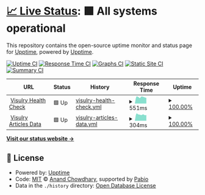 # [📈 Live Status](https://upptime.github.io/upptime): <!--live status--> **🟩 All systems operational**

This repository contains the open-source uptime monitor and status page for [Upptime](https://upptime.js.org), powered by [Upptime](https://github.com/upptime/upptime).

[![Uptime CI](https://github.com/shipcommit/upptime/workflows/Uptime%20CI/badge.svg)](https://github.com/shipcommit/upptime/actions?query=workflow%3A%22Uptime+CI%22)
[![Response Time CI](https://github.com/shipcommit/upptime/workflows/Response%20Time%20CI/badge.svg)](https://github.com/shipcommit/upptime/actions?query=workflow%3A%22Response+Time+CI%22)
[![Graphs CI](https://github.com/shipcommit/upptime/workflows/Graphs%20CI/badge.svg)](https://github.com/shipcommit/upptime/actions?query=workflow%3A%22Graphs+CI%22)
[![Static Site CI](https://github.com/shipcommit/upptime/workflows/Static%20Site%20CI/badge.svg)](https://github.com/shipcommit/upptime/actions?query=workflow%3A%22Static+Site+CI%22)
[![Summary CI](https://github.com/shipcommit/upptime/workflows/Summary%20CI/badge.svg)](https://github.com/shipcommit/upptime/actions?query=workflow%3A%22Summary+CI%22)

<!--start: status pages-->
<!-- This summary is generated by Upptime (https://github.com/upptime/upptime) -->
<!-- Do not edit this manually, your changes will be overwritten -->
<!-- prettier-ignore -->
| URL | Status | History | Response Time | Uptime |
| --- | ------ | ------- | ------------- | ------ |
| <img alt="" src="https://icons.duckduckgo.com/ip3/visulry.com.ico" height="13"> [Visulry Health Check](https://visulry.com/health) | 🟩 Up | [visulry-health-check.yml](https://github.com/shipcommit/upptime/commits/HEAD/history/visulry-health-check.yml) | <details><summary><img alt="Response time graph" src="./graphs/visulry-health-check/response-time-week.png" height="20"> 551ms</summary><br><a href="https://shipcommit.github.io/upptime/history/visulry-health-check"><img alt="Response time 563" src="https://img.shields.io/endpoint?url=https%3A%2F%2Fraw.githubusercontent.com%2Fshipcommit%2Fupptime%2FHEAD%2Fapi%2Fvisulry-health-check%2Fresponse-time.json"></a><br><a href="https://shipcommit.github.io/upptime/history/visulry-health-check"><img alt="24-hour response time 458" src="https://img.shields.io/endpoint?url=https%3A%2F%2Fraw.githubusercontent.com%2Fshipcommit%2Fupptime%2FHEAD%2Fapi%2Fvisulry-health-check%2Fresponse-time-day.json"></a><br><a href="https://shipcommit.github.io/upptime/history/visulry-health-check"><img alt="7-day response time 551" src="https://img.shields.io/endpoint?url=https%3A%2F%2Fraw.githubusercontent.com%2Fshipcommit%2Fupptime%2FHEAD%2Fapi%2Fvisulry-health-check%2Fresponse-time-week.json"></a><br><a href="https://shipcommit.github.io/upptime/history/visulry-health-check"><img alt="30-day response time 553" src="https://img.shields.io/endpoint?url=https%3A%2F%2Fraw.githubusercontent.com%2Fshipcommit%2Fupptime%2FHEAD%2Fapi%2Fvisulry-health-check%2Fresponse-time-month.json"></a><br><a href="https://shipcommit.github.io/upptime/history/visulry-health-check"><img alt="1-year response time 563" src="https://img.shields.io/endpoint?url=https%3A%2F%2Fraw.githubusercontent.com%2Fshipcommit%2Fupptime%2FHEAD%2Fapi%2Fvisulry-health-check%2Fresponse-time-year.json"></a></details> | <details><summary><a href="https://shipcommit.github.io/upptime/history/visulry-health-check">100.00%</a></summary><a href="https://shipcommit.github.io/upptime/history/visulry-health-check"><img alt="All-time uptime 100.00%" src="https://img.shields.io/endpoint?url=https%3A%2F%2Fraw.githubusercontent.com%2Fshipcommit%2Fupptime%2FHEAD%2Fapi%2Fvisulry-health-check%2Fuptime.json"></a><br><a href="https://shipcommit.github.io/upptime/history/visulry-health-check"><img alt="24-hour uptime 100.00%" src="https://img.shields.io/endpoint?url=https%3A%2F%2Fraw.githubusercontent.com%2Fshipcommit%2Fupptime%2FHEAD%2Fapi%2Fvisulry-health-check%2Fuptime-day.json"></a><br><a href="https://shipcommit.github.io/upptime/history/visulry-health-check"><img alt="7-day uptime 100.00%" src="https://img.shields.io/endpoint?url=https%3A%2F%2Fraw.githubusercontent.com%2Fshipcommit%2Fupptime%2FHEAD%2Fapi%2Fvisulry-health-check%2Fuptime-week.json"></a><br><a href="https://shipcommit.github.io/upptime/history/visulry-health-check"><img alt="30-day uptime 100.00%" src="https://img.shields.io/endpoint?url=https%3A%2F%2Fraw.githubusercontent.com%2Fshipcommit%2Fupptime%2FHEAD%2Fapi%2Fvisulry-health-check%2Fuptime-month.json"></a><br><a href="https://shipcommit.github.io/upptime/history/visulry-health-check"><img alt="1-year uptime 100.00%" src="https://img.shields.io/endpoint?url=https%3A%2F%2Fraw.githubusercontent.com%2Fshipcommit%2Fupptime%2FHEAD%2Fapi%2Fvisulry-health-check%2Fuptime-year.json"></a></details>
| <img alt="" src="https://icons.duckduckgo.com/ip3/visulry.com.ico" height="13"> [Visulry Articles Data](https://visulry.com/articles/__data.json) | 🟩 Up | [visulry-articles-data.yml](https://github.com/shipcommit/upptime/commits/HEAD/history/visulry-articles-data.yml) | <details><summary><img alt="Response time graph" src="./graphs/visulry-articles-data/response-time-week.png" height="20"> 304ms</summary><br><a href="https://shipcommit.github.io/upptime/history/visulry-articles-data"><img alt="Response time 324" src="https://img.shields.io/endpoint?url=https%3A%2F%2Fraw.githubusercontent.com%2Fshipcommit%2Fupptime%2FHEAD%2Fapi%2Fvisulry-articles-data%2Fresponse-time.json"></a><br><a href="https://shipcommit.github.io/upptime/history/visulry-articles-data"><img alt="24-hour response time 285" src="https://img.shields.io/endpoint?url=https%3A%2F%2Fraw.githubusercontent.com%2Fshipcommit%2Fupptime%2FHEAD%2Fapi%2Fvisulry-articles-data%2Fresponse-time-day.json"></a><br><a href="https://shipcommit.github.io/upptime/history/visulry-articles-data"><img alt="7-day response time 304" src="https://img.shields.io/endpoint?url=https%3A%2F%2Fraw.githubusercontent.com%2Fshipcommit%2Fupptime%2FHEAD%2Fapi%2Fvisulry-articles-data%2Fresponse-time-week.json"></a><br><a href="https://shipcommit.github.io/upptime/history/visulry-articles-data"><img alt="30-day response time 318" src="https://img.shields.io/endpoint?url=https%3A%2F%2Fraw.githubusercontent.com%2Fshipcommit%2Fupptime%2FHEAD%2Fapi%2Fvisulry-articles-data%2Fresponse-time-month.json"></a><br><a href="https://shipcommit.github.io/upptime/history/visulry-articles-data"><img alt="1-year response time 324" src="https://img.shields.io/endpoint?url=https%3A%2F%2Fraw.githubusercontent.com%2Fshipcommit%2Fupptime%2FHEAD%2Fapi%2Fvisulry-articles-data%2Fresponse-time-year.json"></a></details> | <details><summary><a href="https://shipcommit.github.io/upptime/history/visulry-articles-data">100.00%</a></summary><a href="https://shipcommit.github.io/upptime/history/visulry-articles-data"><img alt="All-time uptime 100.00%" src="https://img.shields.io/endpoint?url=https%3A%2F%2Fraw.githubusercontent.com%2Fshipcommit%2Fupptime%2FHEAD%2Fapi%2Fvisulry-articles-data%2Fuptime.json"></a><br><a href="https://shipcommit.github.io/upptime/history/visulry-articles-data"><img alt="24-hour uptime 100.00%" src="https://img.shields.io/endpoint?url=https%3A%2F%2Fraw.githubusercontent.com%2Fshipcommit%2Fupptime%2FHEAD%2Fapi%2Fvisulry-articles-data%2Fuptime-day.json"></a><br><a href="https://shipcommit.github.io/upptime/history/visulry-articles-data"><img alt="7-day uptime 100.00%" src="https://img.shields.io/endpoint?url=https%3A%2F%2Fraw.githubusercontent.com%2Fshipcommit%2Fupptime%2FHEAD%2Fapi%2Fvisulry-articles-data%2Fuptime-week.json"></a><br><a href="https://shipcommit.github.io/upptime/history/visulry-articles-data"><img alt="30-day uptime 100.00%" src="https://img.shields.io/endpoint?url=https%3A%2F%2Fraw.githubusercontent.com%2Fshipcommit%2Fupptime%2FHEAD%2Fapi%2Fvisulry-articles-data%2Fuptime-month.json"></a><br><a href="https://shipcommit.github.io/upptime/history/visulry-articles-data"><img alt="1-year uptime 100.00%" src="https://img.shields.io/endpoint?url=https%3A%2F%2Fraw.githubusercontent.com%2Fshipcommit%2Fupptime%2FHEAD%2Fapi%2Fvisulry-articles-data%2Fuptime-year.json"></a></details>

<!--end: status pages-->

[**Visit our status website →**](https://shipcommit.github.io/upptime/)

## 📄 License

- Powered by: [Upptime](https://github.com/upptime/upptime)
- Code: [MIT](./LICENSE) © [Anand Chowdhary](https://anandchowdhary.com), supported by [Pabio](https://pabio.com)
- Data in the `./history` directory: [Open Database License](https://opendatacommons.org/licenses/odbl/1-0/)
